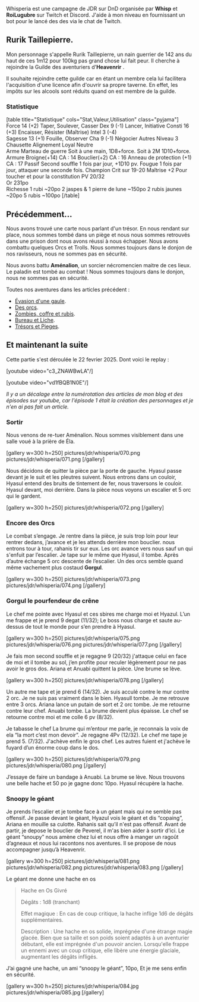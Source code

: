Whisperia est une campagne de JDR sur DnD organisée par **Whisp** et **RoiLugubre** sur Twitch et Discord. 
J'aide à mon niveau en fournissant un bot pour le lancé des des via le chat de Twitch.

## Rurik Taillepierre.

Mon personnage s'appelle Rurik Taillepierre, un nain guerrier de 142 ans du haut de ces 1m12 pour 100kg pas grand chose lui fait peur. 
Il cherche à rejoindre la Guilde des aventuriers d'__Heavenrir__ .

Il souhaite rejoindre cette guilde car en étant un membre cela
lui facilitera l'acquisition d'une licence afin d'ouvrir sa propre taverne.
En effet, les impôts sur les alcools sont réduits quand on est membre de la guilde.

### Statistique

[table title="Statistique" cols="Stat,Valeur,Utilisation" class="pyjama"]
Force	14 (+2)	Taper, Soulever, Casser
Dex	9 (-1)	Lancer, Initiative
Consti	16 (+3)	Encaisser, Résister (Maîtrise)
Intel	3 (-4)	 
Sagesse	13 (+1)	Fouille, Observer
Cha	9 (-1)	Négocier
Autres
Niveau	3	Chausette
Alignement	Loyal Neutre	 
Arme	Marteau de guerre	Soit à une main, 1D8+force. Soit à 2M 1D10+force.
Armure	Broigne(+14)	CA : 14
	Bouclier(+2)	CA : 16
	Anneau de protection (+1)	CA : 17
Passif	Second souffle	1 fois par jour, +1D10 pv.
	Fougue	1 fois par jour, attaquer une seconde fois.
	Champion	Crit sur 19-20
Maîtrise	+2	Pour toucher et pour la constitution
PV	20/32	 
Or	231po	 
Richesse	1 rubi	~20po
	2 jaspes & 1 pierre de lune	~150po
	2 rubis jaunes	~20po
 	5 rubis	~100po
[/table]

## Précédemment...

Nous avons trouvé une carte nous parlant d'un trésor. En nous rendant sur place, nous sommes tombé dans un piège
et nous nous sommes retrouvés dans une prison dont nous avons réussi à nous échapper. Nous avons combattu quelques Orcs et Trolls.
Nous sommes toujours dans le donjon de nos ravisseurs, nous ne sommes pas en sécurité.

Nous avons battu **Aménalion**, un sorcier nécromencien maitre de ces lieux. Le paladin est tombé au combat !
Nous sommes toujours dans le donjon, nous ne sommes pas en sécurité.

Toutes nos aventures dans les articles précédent :
* [Évasion d'une gaule](2024/whisperia-1-evasion-d-une-gaule.html). 
* [Des orcs](2024/whisperia-2-orcs-et-chaussette.html). 
* [Zombies, coffre et rubis](2025/whisperia-3-zombis-coffres-rubis.html). 
* [Bureau et Liche](2025/whisperia-4-bureau-liche.html). 
* [Trésors et Pieges](2025/whisperia-5-tresors-pieges.html). 

## Et maintenant la suite

Cette partie s'est déroulée le 22 fevrier 2025. Dont voici le replay :

[youtube video="c3_ZNAWBwLA"/]

[youtube video="vd1fBQB1N0E"/]

*Il y a un décalage entre la numérotation des articles de mon blog et des épisodes sur youtube, car l'épisode 1 était la création des personnages et je n'en ai pas fait un article.*

### Sortir

Nous venons de re-tuer Aménalion. Nous sommes visiblement dans une salle voué à la prière de Éla. 

[gallery w=300 h=250]
pictures/jdr/whisperia/070.png
pictures/jdr/whisperia/071.png
[/gallery]

Nous décidons de quitter la pièce par la porte de gauche. Hyasul passe devant je le suit et les pleutres suivent. Nous entrons dans un couloir,  Hyasul entend des bruits de tintement de fer, nous traversons le couloir. Hyasul devant, moi derrière. Dans la pièce nous voyons un escalier et 5 orc qui le gardent.

[gallery w=300 h=250]
pictures/jdr/whisperia/072.png
[/gallery]

### Encore des Orcs

Le combat s’engage. Je rentre dans la pièce, je suis trop loin pour leur rentrer dedans, j’avance et je les attends derrière mon bouclier. nous entrons tour à tour, rahanis tir sur eux. Les orc avance vers nous sauf un qui s'enfuit par l’escalier. Je tape sur le même que Hyasul, il tombe. Après d’autre échange 5 orc descente de l’escalier. Un des orcs semble quand même vachement plus costaud **Gorgul**.

[gallery w=300 h=250]
pictures/jdr/whisperia/073.png
pictures/jdr/whisperia/074.png
[/gallery]

### Gorgul le pourfendeur de crêne

Le chef me pointe avec Hyasul et ces sbires me charge moi et Hyazul. L’un me frappe et je prend 9 degat (11/32); Le boss nous charge et saute au-dessus de tout le monde pour s’en prendre à Hyasul.

[gallery w=300 h=250]
pictures/jdr/whisperia/075.png
pictures/jdr/whisperia/076.png
pictures/jdr/whisperia/077.png
[/gallery]

Je fais mon second souffle et je regagne 9 (20/32) j'attaque celui en face de moi et il tombe au sol, j’en profite pour reculer légèrement pour ne pas avoir le gros dos. Ariana et Anuabi quittent la pièce. Une brume se lève.

[gallery w=300 h=250]
pictures/jdr/whisperia/078.png
[/gallery]

Un autre me tape et je prend 6 (14/32). Je suis acculé contre le mur contre 2 orc. Je ne suis pas vraiment dans le bien. Hyasull tombe. Je me retrouve entre 3 orcs. Ariana lance un putain de sort et 2 orc tombe. Je me retourne contre leur chef. Anuabi tombe. La brume devient plus épaisse. Le chef se retourne contre moi et me colle 6 pv (8/32).

Je tabasse le chef La brume qui m’entour me parle, je reconnais la voix de ela “la mort c’est mon devoir”. Je regagne 4Pv (12/32). Le chef me tape je prend 5. (7/32). J'achève enfin le gros chef. Les autres fuient et j'achève le fuyard d’un énorme coup dans le dos.

[gallery w=300 h=250]
pictures/jdr/whisperia/079.png
pictures/jdr/whisperia/080.png
[/gallery]

J’essaye de faire un bandage à Anuabi. La brume se lève. Nous trouvons une belle hache et 50 po je gagne donc 10po. Hyasul récupère la hache.

### Snoopy le géant

Je prends l’escalier et je tombe face à un géant mais qui ne semble pas offensif. Je passe devant le géant, Hyazul vois le géant et dis “copaing”, Ariana en mouille sa culotte. Rahanis sait qu’il n'est pas offensif. Avant de partir, je depose le bouclier de Peverel, il m'as bien aider à sortir d'ici.
Le géant “snoupy” nous amène chez lui et nous offre à manger un ragoût d’agneaux et nous lui racontons nos aventures. Il se propose de nous accompagner jusqu’à Heavenrir.

[gallery w=300 h=250]
pictures/jdr/whisperia/081.png
pictures/jdr/whisperia/082.png
pictures/jdr/whisperia/083.png
[/gallery]

Le géant me donne une hache en os 

>Hache en Os Givré
>
>Dégâts : 1d8 (tranchant)
>
>Effet magique : En cas de coup critique, la hache inflige 1d6 de dégâts supplémentaires.
>
>Description : Une hache en os solide, imprégnée d'une étrange magie glacée. Bien que sa taille et son poids soient adaptés à un aventurier débutant, elle est imprégnée d'un pouvoir ancien. Lorsqu'elle frappe un ennemi avec un coup critique, elle libère une énergie glaciale, augmentant les dégâts infligés.

J’ai gagné une hache, un ami “snoopy le géant”, 10po, Et je me sens enfin en sécurité. 

[gallery w=300 h=250]
pictures/jdr/whisperia/084.jpg
pictures/jdr/whisperia/085.jpg
[/gallery]

